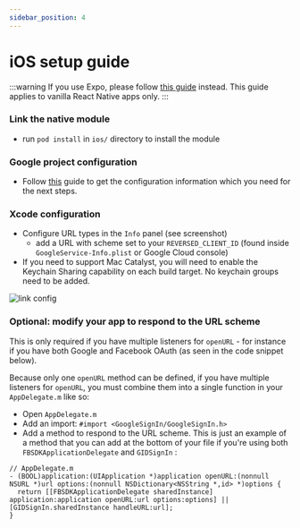 ```yaml
---
sidebar_position: 4
---
```


# iOS setup guide

:::warning
If you use Expo, please follow [this guide](/setting-up/expo.md) instead. This guide applies to vanilla React Native apps only.
:::

### Link the native module

- run `pod install` in `ios/` directory to install the module

### Google project configuration

- Follow [this](./get-config-file) guide to get the configuration information which you need for the next steps.

### Xcode configuration

- Configure URL types in the `Info` panel (see screenshot)
  - add a URL with scheme set to your `REVERSED_CLIENT_ID` (found inside `GoogleService-Info.plist` or Google Cloud console)
- If you need to support Mac Catalyst, you will need to enable the Keychain Sharing capability on each build target. No keychain groups need to be added.

![link config](/img/urlTypes.png)

### Optional: modify your app to respond to the URL scheme

This is only required if you have multiple listeners for `openURL` - for instance if you have both Google and Facebook OAuth (as seen in the code snippet below).

Because only one `openURL` method can be defined, if you have multiple listeners for `openURL`, you must combine them into a single function in your `AppDelegate.m` like so:

- Open `AppDelegate.m`
- Add an import: `#import <GoogleSignIn/GoogleSignIn.h>`
- Add a method to respond to the URL scheme. This is just an example of a method that you can add at the bottom of your file if you're using both `FBSDKApplicationDelegate` and `GIDSignIn` :

```objc
// AppDelegate.m
- (BOOL)application:(UIApplication *)application openURL:(nonnull NSURL *)url options:(nonnull NSDictionary<NSString *,id> *)options {
  return [[FBSDKApplicationDelegate sharedInstance] application:application openURL:url options:options] || [GIDSignIn.sharedInstance handleURL:url];
}
```
